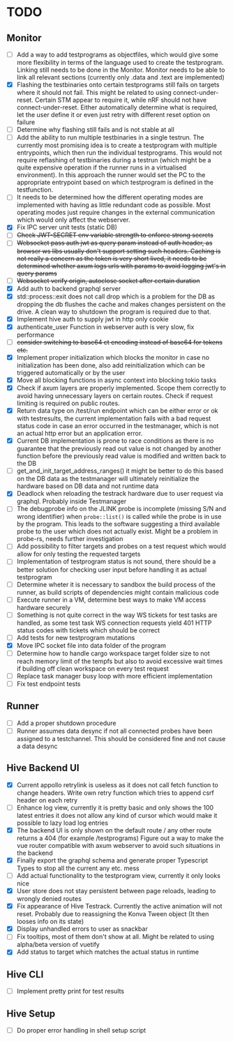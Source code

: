 # TODO

## Monitor
- [ ] Add a way to add testprograms as objectfiles, which would give some more flexibility in terms of the language used to create the testprogram. Linking still needs to be done in the Monitor. Monitor needs to be able to link all relevant sections (currently only .data and .text are implemented)
- [X] Flashing the testbinaries onto certain testprograms still fails on targets where it should not fail. This might be related to using connect-under-reset. Certain STM appear to require it, while nRF should not have connect-under-reset. Either automatically determine what is required, let the user define it or even just retry with different reset option on failure
- [ ] Determine why flashing still fails and is not stable at all
- [ ] Add the ability to run multiple testbinaries in a single testrun. The currently most promising idea is to create a testprogram with multiple entrypoints, which then run the individual testprograms. This would not require reflashing of testbinaries during a testrun (which might be a quite expensive operation if the runner runs in a virtualised environment). In this approach the runner would set the PC to the appropriate entrypoint based on which testprogram is defined in the testfunction.
- [ ] It needs to be determined how the different operating modes are implemented with having as little redundant code as possible. Most operating modes just require changes in the external communication which would only affect the webserver.
- [X] Fix IPC server unit tests (static DB)
- [ ] ~~Check JWT-SECRET env variable strength to enforce strong secrets~~
- [ ] ~~Websocket pass auth jwt as query param instead of auth header, as browser ws libs usually don't support setting such headers. Caching is not really a concern as the token is very short lived, it needs to be determined whether axum logs urls with params to avoid logging jwt's in query params~~
- [ ] ~~Websocket verify origin, autoclose socket after certain duration~~
- [X] Add auth to backend graphql server
- [X] std::process::exit does not call drop which is a problem for the DB as dropping the db flushes the cache and makes changes persistent on the drive. A clean way to shutdown the program is required due to that.
- [X] Implement hive auth to supply jwt in http only cookie
- [X] authenticate_user Function in webserver auth is very slow, fix performance
- [ ] ~~consider switching to base64 ct encoding instead of base64 for tokens etc.~~
- [X] Implement proper initialization which blocks the monitor in case no initialization has been done, also add reinitialization which can be triggered automatically or by the user
- [X] Move all blocking functions in async context into blocking tokio tasks
- [X] Check if axum layers are properly implemented. Scope them correctly to avoid having unnecessary layers on certain routes. Check if request limiting is required on public routes.
- [X] Return data type on /test/run endpoint which can be either error or ok with testresults, the current implementation fails with a bad request status code in case an error occurred in the testmanager, which is not an actual http error but an application error.
- [X] Current DB implementation is prone to race conditions as there is no guarantee that the previously read out value is not changed by another function before the previously read value is modified and written back to the DB
- [ ] get_and_init_target_address_ranges() it might be better to do this based on the DB data as the testmanager will ultimately reinitialize the hardware based on DB data and not runtime data
- [X] Deadlock when reloading the testrack hardware due to user request via graphql. Probably inside Testmanager
- [ ] The debugprobe info on the JLINK probe is incomplete (missing S/N and wrong identifier) when `probe::list()` is called while the probe is in use by the program. This leads to the software suggesting a third available probe to the user which does not actually exist. Might be a problem in probe-rs, needs further investigation
- [ ] Add possibility to filter targets and probes on a test request which would allow for only testing the requested targets
- [ ] Implementation of testprogram status is not sound, there should be a better solution for checking user input before handling it as actual testprogram
- [ ] Determine wheter it is necessary to sandbox the build process of the runner, as build scripts of dependencies might contain malicious code
- [ ] Execute runner in a VM, determine best ways to make VM access hardware securely
- [ ] Something is not quite correct in the way WS tickets for test tasks are handled, as some test task WS connection requests yield 401 HTTP status codes with tickets which should be correct
- [ ] Add tests for new testprogram mutations
- [X] Move IPC socket file into data folder of the program
- [ ] Determine how to handle cargo workspace target folder size to not reach memory limit of the tempfs but also to avoid excessive wait times if building off clean workspace on every test request
- [ ] Replace task manager busy loop with more efficient implementation
- [ ] Fix test endpoint tests

## Runner
- [ ] Add a proper shutdown procedure 
- [ ] Runner assumes data desync if not all connected probes have been assigned to a testchannel. This should be considered fine and not cause a data desync

## Hive Backend UI
- [X] Current appollo retrylink is useless as it does not call fetch function to change headers. Write own retry function which tries to append csrf header on each retry
- [ ] Enhance log view, currently it is pretty basic and only shows the 100 latest entries it does not allow any kind of cursor which would make it possible to lazy load log entries
- [X] The backend UI is only shown on the default route / any other route returns a 404 (for example /testprograms) Figure out a way to make the vue router compatible with axum webserver to avoid such situations in the backend
- [X] Finally export the graphql schema and generate proper Typescript Types to stop all the current any etc. mess
- [ ] Add actual functionality to the testprogram view, currently it only looks nice
- [X] User store does not stay persistent between page reloads, leading to wrongly denied routes
- [X] Fix appearance of Hive Testrack. Currently the active animation will not reset. Probably due to reassigning the Konva Tween object (It then looses info on its state)
- [X] Display unhandled errors to user as snackbar
- [ ] Fix tooltips, most of them don't show at all. Might be related to using alpha/beta version of vuetify
- [X] Add status to target which matches the actual status in runtime

## Hive CLI 
- [ ] Implement pretty print for test results

## Hive Setup
- [ ] Do proper error handling in shell setup script
